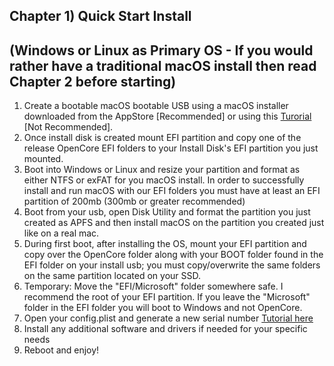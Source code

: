 ##  Chapter 1) Quick Start Install 
## (Windows or Linux as Primary OS - If you would rather have a traditional macOS install then read Chapter 2 before starting)

1. Create a bootable macOS bootable USB using a macOS installer downloaded from the AppStore [Recommended] or using this [Turorial]([https://internet-install.gitbook.io/macos-internet-install/](https://pureinfotech.com/create-macos-bootable-usb-windows/)) [Not Recommended].
2. Once install disk is created mount EFI partition and copy one of the release OpenCore EFI folders to your Install Disk's EFI partition you just mounted. 
3. Boot into Windows or Linux and resize your partition and format as either NTFS or exFAT for you macOS install. In order to successfully install and run macOS with our EFI folders you must have at least an EFI partition of 200mb (300mb or greater recommended)
4. Boot from your usb, open Disk Utility and format the partition you just created as APFS and then install macOS on the partition you created just like on a real mac.
5. During first boot, after installing the OS, mount your EFI partition and copy over the OpenCore folder along with your BOOT folder found in the EFI folder on your install usb; you must copy/overwrite the same folders on the same partition located on your SSD.
6. Temporary: Move the "EFI/Microsoft" folder somewhere safe. I recommend the root of your EFI partition. If you leave the "Microsoft" folder in the EFI folder you will boot to Windows and not OpenCore.
7. Open your config.plist and generate a new serial number [Tutorial here](https://hackintosher.com/forums/thread/generate-your-own-hackintosh-serial-number-board-serial-number-uuid-mlb-rom-in-clover.306/)
8. Install any additional software and drivers if needed for your specific needs
9. Reboot and enjoy!
